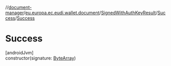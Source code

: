 //[document-manager](../../../../index.md)/[eu.europa.ec.eudi.wallet.document](../../index.md)/[SignedWithAuthKeyResult](../index.md)/[Success](index.md)/[Success](-success.md)

# Success

[androidJvm]\
constructor(signature: [ByteArray](https://kotlinlang.org/api/latest/jvm/stdlib/kotlin/-byte-array/index.html))
